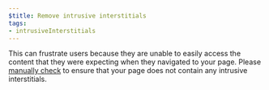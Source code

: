 ```yaml
---
$title: Remove intrusive interstitials 
tags:
- intrusiveInterstitials
---
```

This can frustrate users because
they are unable to easily access the content that they were expecting when they
navigated to your page. Please [manually
check](https://www.google.com/webmasters/tools/ad-experience-mobile-unverified?hl=en-GB)
to ensure that your page does not contain any intrusive interstitials.
